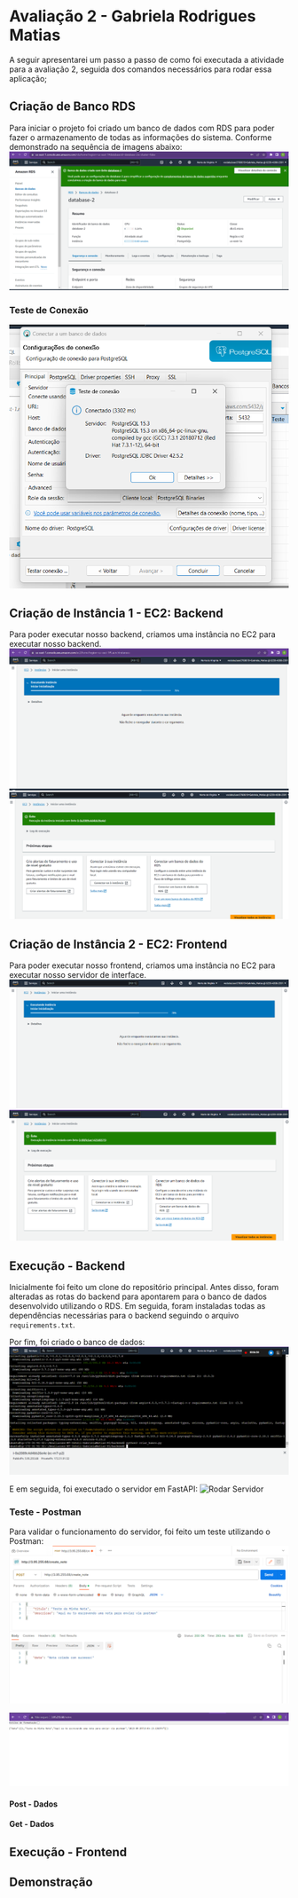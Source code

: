 # Avaliação 2 - Gabriela Rodrigues Matias 

A seguir apresentarei um passo a passo de como foi executada a atividade para a avaliação 2, seguida dos comandos necessários para rodar essa aplicação; 

## Criação de Banco RDS
Para iniciar o projeto foi criado um banco de dados com RDS para poder fazer o armazenamento de todas as informações do sistema. Conforme demonstrado na sequência de imagens abaixo: 
![Create RDS](https://github.com/gabInteli/Avaliacoes-M7-Inteli-GabrielaMatias-P2/blob/main/media/criar-rds.png)

### Teste de Conexão 
![Teste Conexao DB](https://github.com/gabInteli/Avaliacoes-M7-Inteli-GabrielaMatias-P2/blob/main/media/teste-conexao-db.png)

## Criação de Instância 1 - EC2: Backend
Para poder executar nosso backend, criamos uma instância no EC2 para executar nosso backend. 
![Criar Instância do Backend](https://github.com/gabInteli/Avaliacoes-M7-Inteli-GabrielaMatias-P2/blob/main/media/criando-instancia1.png)
![Criar Instância do Backend](https://github.com/gabInteli/Avaliacoes-M7-Inteli-GabrielaMatias-P2/blob/main/media/instancia1-criada.png)

## Criação de Instância 2 - EC2: Frontend
Para poder executar nosso frontend, criamos uma instância no EC2 para executar nosso servidor de interface. 
![Criar Instância do Frontend](https://github.com/gabInteli/Avaliacoes-M7-Inteli-GabrielaMatias-P2/blob/main/media/instancia2-criando.png)
![Criar Instância do Frontend](https://github.com/gabInteli/Avaliacoes-M7-Inteli-GabrielaMatias-P2/blob/main/media/instancia2-criada.png)

## Execução - Backend 
Inicialmente foi feito um clone do repositório principal. Antes disso, foram alteradas as rotas do backend para apontarem para o banco de dados desenvolvido utilizando o RDS. 
Em seguida, foram instaladas todas as dependências necessárias para o backend seguindo o arquivo `requirements.txt`. 

Por fim, foi criado o banco de dados: 
![Criar DB](https://github.com/gabInteli/Avaliacoes-M7-Inteli-GabrielaMatias-P2/blob/main/media/criar-db.png)

E em seguida, foi executado o servidor em FastAPI: 
![Rodar Servidor](https://github.com/gabInteli/Avaliacoes-M7-Inteli-GabrielaMatias-P2/blob/main/media/running-server.png)

### Teste - Postman
Para validar o funcionamento do servidor, foi feito um teste utilizando o Postman: 
![Teste com Postman](https://github.com/gabInteli/Avaliacoes-M7-Inteli-GabrielaMatias-P2/blob/main/media/teste-envio-nota-postman.png)

![Teste com Postman](https://github.com/gabInteli/Avaliacoes-M7-Inteli-GabrielaMatias-P2/blob/main/media/validacao-teste-nota.png)

#### Post - Dados
#### Get - Dados 
## Execução - Frontend
## Demonstração 
